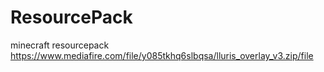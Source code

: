 # ResourcePack
minecraft resourcepack
https://www.mediafire.com/file/y085tkhq6slbqsa/lluris_overlay_v3.zip/file

